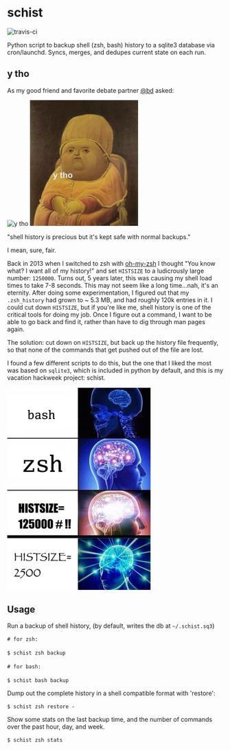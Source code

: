 # schist

![travis-ci](https://travis-ci.org/slyphon/schist.svg?branch=master)

Python script to backup shell (zsh, bash) history to a sqlite3 database via cron/launchd. Syncs, merges, and dedupes current state on each run.

## y tho

As my good friend and favorite debate partner [@bd][] asked:

![y tho][y-tho]
<img src="https://raw.githubusercontent.com/slyphon/schist/_website/y-tho.jpg" width="50%" height="50%"/>

"shell history is precious but it's kept safe with normal backups."

I mean, sure, fair.

Back in 2013 when I switched to zsh with [oh-my-zsh][] I thought "You know what? I want all of my history!" and set `HISTSIZE` to a ludicrously large number: `1250000`. Turns out, 5 years later, this was causing my shell load times to take 7-8 seconds. This may not seem like a long time...nah, it's an eternity. After doing some experimentation, I figured out that my `.zsh_history` had grown to ~ 5.3 MB, and had roughly 120k entries in it. I could cut down `HISTSIZE`, but if you're like me, shell history is one of the critical tools for doing my job. Once I figure out a command, I want to be able to go back and find it, rather than have to dig through man pages again.

The solution: cut down on `HISTSIZE`, but back up the history file frequently, so that none of the commands that get pushed out of the file are lost.

I found a few different scripts to do this, but the one that I liked the most was based on `sqlite3`, which is included in python by default, and this is my vacation hackweek project: schist.

![galactic-brain][]


[@bd]: https://twitter.com/bd
[y-tho]: https://pbs.twimg.com/media/DR1z5WgU8AA0vWn.jpg:large
[oh-my-zsh]: https://github.com/robbyrussell/oh-my-zsh
[galactic-brain]: https://raw.githubusercontent.com/slyphon/schist/_website/galactic-zsh-history.jpg

## Usage

Run a backup of shell history, (by default, writes the db at `~/.schist.sq3`)


```
# for zsh:

$ schist zsh backup

# for bash:

$ schist bash backup

```

Dump out the complete history in a shell compatible format with 'restore':


```
$ schist zsh restore -
```

Show some stats on the last backup time, and the number of commands over the past hour, day, and week.

```
$ schist zsh stats
```
